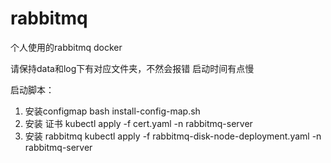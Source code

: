 # rabbitmq
个人使用的rabbitmq docker 

请保持data和log下有对应文件夹，不然会报错
启动时间有点慢

启动脚本：

1. 安装configmap
bash install-config-map.sh
2. 安装 证书
kubectl apply -f cert.yaml -n rabbitmq-server
3. 安装 rabbitmq
kubectl apply -f rabbitmq-disk-node-deployment.yaml -n rabbitmq-server 


